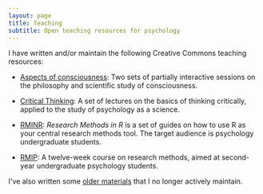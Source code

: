 ```yaml
---
layout: page
title: Teaching
subtitle: Open teaching resources for psychology
---
```


I have written and/or maintain the following Creative Commons teaching resources:

- [Aspects of consciousness](/aspects-consciousness): Two sets of partially interactive sessions on the philosophy and scientific study of consciousness. 

- [Critical Thinking](/critical-thinking): A set of lectures on the basics of thinking critically, applied to the study of psychology as a science.

- [RMINR](/rminr): _Research Methods in R_ is a set of guides on how to use R as your central research methods tool. The target audience is psychology undergraduate students. 

- [RMIP](/rmip): A twelve-week course on research methods, aimed at second-year undergraduate psychology students. 

I've also written some [older materials](http://www.willslab.org.uk/teach.html) that I no longer actively maintain.

